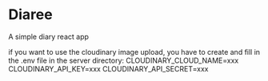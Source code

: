 # Diaree

A simple diary react app


if you want to use the cloudinary image upload, you have to create and fill in the .env file in the server directory:
CLOUDINARY_CLOUD_NAME=xxx
CLOUDINARY_API_KEY=xxx
CLOUDINARY_API_SECRET=xxx
